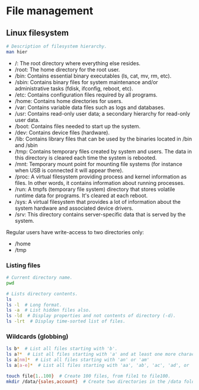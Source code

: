 # File management

## Linux filesystem

``` sh
# Description of filesystem hierarchy.
man hier
```

- /: The root directory where everything else resides.
- /root: The home directory for the root user.
- /bin: Contains essential binary executables (ls, cat, mv, rm, etc).
- /sbin: Contains binary files for system maintenance and/or administrative tasks (fdisk, ifconfig, reboot, etc).
- /etc: Contains configuration files required by all programs.
- /home: Contains home directories for users.
- /var: Contains variable data files such as logs and databases.
- /usr: Contains read-only user data; a secondary hierarchy for read-only user data.
- /boot: Contains files needed to start up the system.
- /dev: Contains device files (hardware).
- /lib: Contains library files that can be used by the binaries located in /bin and /sbin
- /tmp: Contains temporary files created by system and users. The data in this directory is cleared each time the system is rebooted.
- /mnt: Temporary mount point for mounting file systems (for instance when USB is connected it will appear there).
- /proc: A virtual filesystem providing process and kernel information as files. In other words, it contains information about running processes.
- /run: A tmpfs (temporary file system) directory that stores volatile runtime data for programs. It's cleared at each reboot.
- /sys: A virtual filesystem that provides a lot of information about the system hardware and associated device drivers.
- /srv: This directory contains server-specific data that is served by the system.

Regular users have write-access to two directories only:
- /home
- /tmp

### Listing files
``` sh
# Current directory name.
pwd

# Lists directory contents.
ls
ls -l  # Long format.
ls -a  # List hidden files also.
ls -ld  # Display properties and not contents of directory (-d).
ls -lrt  # Display time-sorted list of files.
```

### Wildcards (globbing)

``` sh
ls b*  # List all files starting with 'b'.
ls a?*  # List all files starting with 'a' and at least one more character.
ls a[nm]*  # List all files starting with 'an' or 'am'
ls a[a-e]*  # List all files starting with 'aa', 'ab', 'ac', 'ad', or 'ae'.
```

``` sh
touch file{1..100}  # Create 100 files, from file1 to file100.
mkdir /data/{sales,account}  # Create two directories in the /data folder.
```
